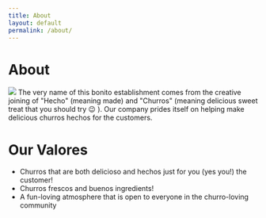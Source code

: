 ```yaml
---
title: About
layout: default
permalink: /about/
---
```

# About
![](https://images.unsplash.com/photo-1515579171902-e0c5f918b32b?ixlib=rb-1.2.1&ixid=eyJhcHBfaWQiOjEyMDd9&auto=format&fit=crop&w=1050&q=80)
The very name of this bonito establishment comes from the creative joining of "Hecho"
(meaning made) and "Churros" (meaning delicious sweet treat that you should try &#128521; ).
Our company prides itself on helping make delicious churros hechos for the customers.


# Our Valores
- Churros that are both delicioso and hechos just for you (yes you!) the customer!
- Churros frescos and buenos ingredients!
- A fun-loving atmosphere that is open to everyone in the churro-loving community
